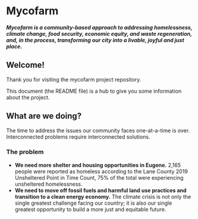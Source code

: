 # Mycofarm
_**Mycofarm is a community-based approach to addressing homelessness, climate change, food security, economic equity, and waste regeneration, and, in the process, transforming our city into a livable, joyful and just place.**_

## Welcome!

Thank you for visiting the mycofarm project repository.

This document (the README file) is a hub to give you some information about the project. 

## What are we doing?
The time to address the issues our community faces one-at-a-time is over. Interconnected problems require interconnected solutions. 
### The problem

-   **We need more shelter and housing opportunities in Eugene.** 2,165 people were reported as homeless according to the Lane County 2019 Unsheltered Point in Time Count, 75% of the total were experiencing unsheltered homelessness. 
-   **We need to move off fossil fuels and harmful land use practices and transition to a clean energy economy.** The climate crisis is not only the single greatest challenge facing our country; it is also our single greatest opportunity to build a more just and equitable future.

